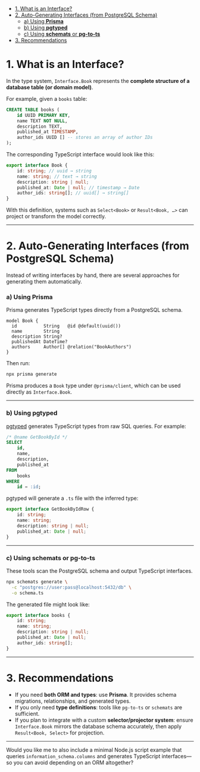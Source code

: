 - [1. What is an Interface?](#1-what-is-an-interface)
- [2. Auto-Generating Interfaces (from PostgreSQL Schema)](#2-auto-generating-interfaces-from-postgresql-schema)
  - [a) Using **Prisma**](#a-using-prisma)
  - [b) Using **pgtyped**](#b-using-pgtyped)
  - [c) Using **schemats** or **pg-to-ts**](#c-using-schemats-or-pg-to-ts)
- [3. Recommendations](#3-recommendations)

# 1. What is an Interface?

In the type system, `Interface.Book` represents the **complete structure of a
database table (or domain model)**.

For example, given a `books` table:

```sql
CREATE TABLE books (
	id UUID PRIMARY KEY,
	name TEXT NOT NULL,
	description TEXT,
	published_at TIMESTAMP,
	author_ids UUID [] -- stores an array of author IDs
);
```

The corresponding TypeScript interface would look like this:

```ts
export interface Book {
	id: string; // uuid → string
	name: string; // text → string
	description: string | null;
	published_at: Date | null; // timestamp → Date
	author_ids: string[]; // uuid[] → string[]
}
```

With this definition, systems such as `Select<Book>` or `Result<Book, …>` can
project or transform the model correctly.

---

# 2. Auto-Generating Interfaces (from PostgreSQL Schema)

Instead of writing interfaces by hand, there are several approaches for
generating them automatically.

### a) Using **Prisma**

Prisma generates TypeScript types directly from a PostgreSQL schema.

```prisma
model Book {
  id          String   @id @default(uuid())
  name        String
  description String?
  publishedAt DateTime?
  authors     Author[] @relation("BookAuthors")
}
```

Then run:

```bash
npx prisma generate
```

Prisma produces a `Book` type under `@prisma/client`, which can be used directly
as `Interface.Book`.

---

### b) Using **pgtyped**

[pgtyped](https://pgtyped.dev) generates TypeScript types from raw SQL queries.
For example:

```sql
/* @name GetBookById */
SELECT
	id,
	name,
	description,
	published_at
FROM
	books
WHERE
	id = :id;
```

pgtyped will generate a `.ts` file with the inferred type:

```ts
export interface GetBookByIdRow {
	id: string;
	name: string;
	description: string | null;
	published_at: Date | null;
}
```

---

### c) Using **schemats** or **pg-to-ts**

These tools scan the PostgreSQL schema and output TypeScript interfaces.

```bash
npx schemats generate \
  -c "postgres://user:pass@localhost:5432/db" \
  -o schema.ts
```

The generated file might look like:

```ts
export interface books {
	id: string;
	name: string;
	description: string | null;
	published_at: Date | null;
	author_ids: string[];
}
```

---

# 3. Recommendations

- If you need **both ORM and types**: use **Prisma**. It provides schema
  migrations, relationships, and generated types.
- If you only need **type definitions**: tools like `pg-to-ts` or `schemats` are
  sufficient.
- If you plan to integrate with a custom **selector/projector system**: ensure
  `Interface.Book` mirrors the database schema accurately, then apply
  `Result<Book, Select>` for projection.

---

Would you like me to also include a minimal Node.js script example that queries
`information_schema.columns` and generates TypeScript interfaces—so you can
avoid depending on an ORM altogether?

